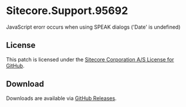 # Sitecore.Support.95692
JavaScript erorr occurs when using SPEAK dialogs ('Date' is undefined)

## License  
This patch is licensed under the [Sitecore Corporation A/S License for GitHub](https://github.com/sitecoresupport/Sitecore.Support.95692/blob/master/LICENSE).  

## Download  
Downloads are available via [GitHub Releases](https://github.com/sitecoresupport/Sitecore.Support.95692/releases).  
